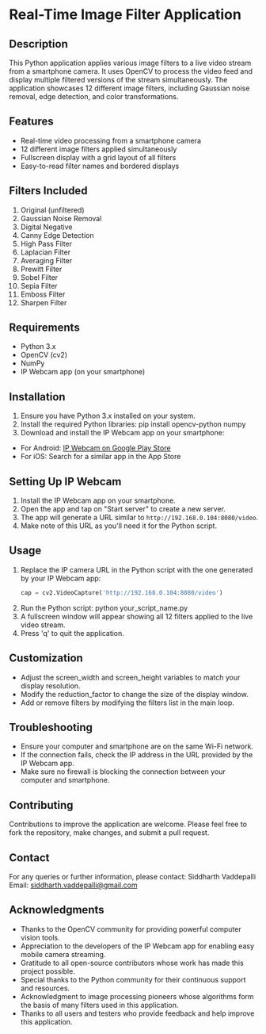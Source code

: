 # Real-Time Image Filter Application

## Description

This Python application applies various image filters to a live video stream from a smartphone camera. It uses OpenCV to process the video feed and display multiple filtered versions of the stream simultaneously. The application showcases 12 different image filters, including Gaussian noise removal, edge detection, and color transformations.

## Features

- Real-time video processing from a smartphone camera
- 12 different image filters applied simultaneously
- Fullscreen display with a grid layout of all filters
- Easy-to-read filter names and bordered displays

## Filters Included

1. Original (unfiltered)
2. Gaussian Noise Removal
3. Digital Negative
4. Canny Edge Detection
5. High Pass Filter
6. Laplacian Filter
7. Averaging Filter
8. Prewitt Filter
9. Sobel Filter
10. Sepia Filter
11. Emboss Filter
12. Sharpen Filter

## Requirements

- Python 3.x
- OpenCV (cv2)
- NumPy
- IP Webcam app (on your smartphone)

## Installation

1. Ensure you have Python 3.x installed on your system.
2. Install the required Python libraries: pip install opencv-python numpy
3. Download and install the IP Webcam app on your smartphone:
- For Android: [IP Webcam on Google Play Store](https://play.google.com/store/apps/details?id=com.pas.webcam)
- For iOS: Search for a similar app in the App Store

## Setting Up IP Webcam

1. Install the IP Webcam app on your smartphone.
2. Open the app and tap on "Start server" to create a new server.
3. The app will generate a URL similar to `http://192.168.0.104:8080/video`.
4. Make note of this URL as you'll need it for the Python script.

## Usage

1. Replace the IP camera URL in the Python script with the one generated by your IP Webcam app:
   ```python
   cap = cv2.VideoCapture('http://192.168.0.104:8080/video')
2. Run the Python script: python your_script_name.py
3. A fullscreen window will appear showing all 12 filters applied to the live video stream.
4. Press 'q' to quit the application.

## Customization

- Adjust the screen_width and screen_height variables to match your display resolution.
- Modify the reduction_factor to change the size of the display window.
- Add or remove filters by modifying the filters list in the main loop.

## Troubleshooting

- Ensure your computer and smartphone are on the same Wi-Fi network.
- If the connection fails, check the IP address in the URL provided by the IP Webcam app.
- Make sure no firewall is blocking the connection between your computer and smartphone.

## Contributing

Contributions to improve the application are welcome. Please feel free to fork the repository, make changes, and submit a pull request.

## Contact

For any queries or further information, please contact:
Siddharth Vaddepalli
Email: siddharth.vaddepalli@gmail.com


## Acknowledgments

- Thanks to the OpenCV community for providing powerful computer vision tools.
- Appreciation to the developers of the IP Webcam app for enabling easy mobile camera streaming.
- Gratitude to all open-source contributors whose work has made this project possible.
- Special thanks to the Python community for their continuous support and resources.
- Acknowledgment to image processing pioneers whose algorithms form the basis of many filters used in this application.
- Thanks to all users and testers who provide feedback and help improve this application.
